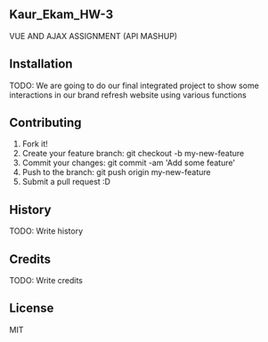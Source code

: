 ## Kaur_Ekam_HW-3
VUE AND AJAX ASSIGNMENT (API MASHUP)

## Installation
TODO: We are going to do our final integrated project to show some interactions in our brand refresh website using various functions

## Contributing
1. Fork it!
2. Create your feature branch: git checkout -b my-new-feature
3. Commit your changes: git commit -am 'Add some feature'
4. Push to the branch: git push origin my-new-feature
5. Submit a pull request :D

## History
TODO: Write history

## Credits
TODO: Write credits

## License
MIT